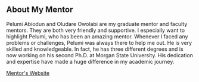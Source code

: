 ## About My Mentor

Pelumi Abiodun and Oludare Owolabi are my graduate mentor and faculty mentors. They are both very friendly and supportive. I especially want to highlight Pelumi, who has been an amazing mentor. Whenever I faced any problems or challenges, Pelumi was always there to help me out. He is very skilled and knowledgeable. In fact, he has three different degrees and is now working on his second Ph.D. at Morgan State University. His dedication and expertise have made a huge difference in my academic journey.

[Mentor's Website](https://www.morgan.edu/civil-and-environmental-engineering/faculty-and-staff/dr-oludare-owolabi)


